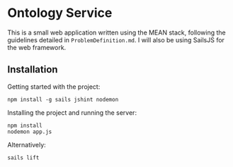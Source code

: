 Ontology Service
================

This is a small web application written using the MEAN stack, following the guidelines detailed in ```ProblemDefinition.md```. I will also be using SailsJS for the web framework.

## Installation
Getting started with the project:

    npm install -g sails jshint nodemon

Installing the project and running the server:

    npm install
    nodemon app.js

Alternatively:
    
    sails lift
